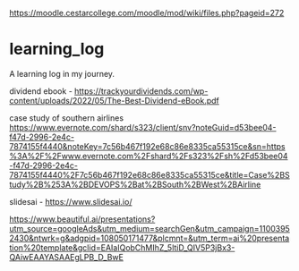 https://moodle.cestarcollege.com/moodle/mod/wiki/files.php?pageid=272


# learning_log
 A learning log in my journey.
 
 dividend ebook - https://trackyourdividends.com/wp-content/uploads/2022/05/The-Best-Dividend-eBook.pdf
 
 case study of southern airlines https://www.evernote.com/shard/s323/client/snv?noteGuid=d53bee04-f47d-2996-2e4c-7874155f4440&noteKey=7c56b467f192e68c86e8335ca55315ce&sn=https%3A%2F%2Fwww.evernote.com%2Fshard%2Fs323%2Fsh%2Fd53bee04-f47d-2996-2e4c-7874155f4440%2F7c56b467f192e68c86e8335ca55315ce&title=Case%2BStudy%2B%253A%2BDEVOPS%2Bat%2BSouth%2BWest%2BAirline
 
 slidesai - https://www.slidesai.io/
 
 https://www.beautiful.ai/presentations?utm_source=googleAds&utm_medium=searchGen&utm_campaign=11003952430&ntwrk=g&adgpid=108050171477&plcmnt=&utm_term=ai%20presentation%20template&gclid=EAIaIQobChMIhZ_5ltiD_QIV5P3jBx3-QAiwEAAYASAAEgLPB_D_BwE
 
 
 
 
 
